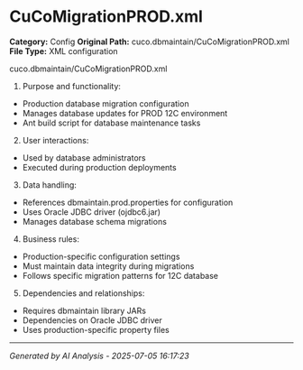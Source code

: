 # CuCoMigrationPROD.xml

**Category:** Config
**Original Path:** cuco.dbmaintain/CuCoMigrationPROD.xml
**File Type:** XML configuration

cuco.dbmaintain/CuCoMigrationPROD.xml
1. Purpose and functionality:
- Production database migration configuration
- Manages database updates for PROD 12C environment
- Ant build script for database maintenance tasks

2. User interactions:
- Used by database administrators
- Executed during production deployments

3. Data handling:
- References dbmaintain.prod.properties for configuration
- Uses Oracle JDBC driver (ojdbc6.jar)
- Manages database schema migrations

4. Business rules:
- Production-specific configuration settings
- Must maintain data integrity during migrations
- Follows specific migration patterns for 12C database

5. Dependencies and relationships:
- Requires dbmaintain library JARs
- Dependencies on Oracle JDBC driver
- Uses production-specific property files

---
*Generated by AI Analysis - 2025-07-05 16:17:23*
